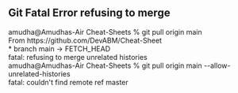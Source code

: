 ## Git Fatal Error refusing to merge
<p>
amudha@Amudhas-Air Cheat-Sheets % git pull origin main   <br>
From https://github.com/DevABM/Cheat-Sheet<br>
 * branch            main       -> FETCH_HEAD<br>
fatal: refusing to merge unrelated histories<br>
amudha@Amudhas-Air Cheat-Sheets %  git pull origin main --allow-unrelated-histories<br>
fatal: couldn't find remote ref master<br>
</p> 

